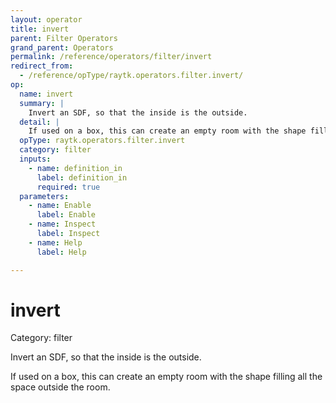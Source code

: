```yaml
---
layout: operator
title: invert
parent: Filter Operators
grand_parent: Operators
permalink: /reference/operators/filter/invert
redirect_from:
  - /reference/opType/raytk.operators.filter.invert/
op:
  name: invert
  summary: |
    Invert an SDF, so that the inside is the outside.
  detail: |
    If used on a box, this can create an empty room with the shape filling all the space outside the room.
  opType: raytk.operators.filter.invert
  category: filter
  inputs:
    - name: definition_in
      label: definition_in
      required: true
  parameters:
    - name: Enable
      label: Enable
    - name: Inspect
      label: Inspect
    - name: Help
      label: Help

---
```


# invert

Category: filter



Invert an SDF, so that the inside is the outside.

If used on a box, this can create an empty room with the shape filling all the space outside the room.